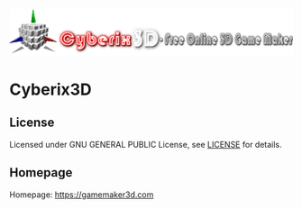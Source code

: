 ![Cyberix3D logo](https://github.com/RedWebGames/Cyberix3D/blob/RedWebGames-patch-1/Cyberix3D2_alt.png)
# Cyberix3D
## License
Licensed under GNU GENERAL PUBLIC License, see [LICENSE](https://github.com/RedWebGames/Cyberix3D/blob/RedWebGames-patch-1/LICENSE)
for details.
## Homepage
Homepage: https://gamemaker3d.com
